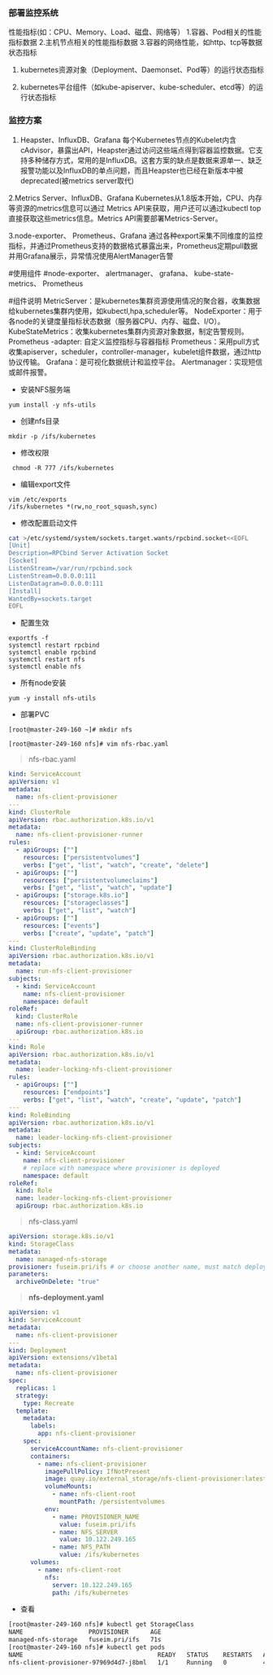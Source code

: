 ### 部署监控系统

性能指标(如：CPU、Memory、Load、磁盘、网络等）
1.容器、Pod相关的性能指标数据
2.主机节点相关的性能指标数据
3.容器的网络性能，如http、tcp等数据
状态指标

1. kubernetes资源对象（Deployment、Daemonset、Pod等）的运行状态指标

2. kubernetes平台组件（如kube-apiserver、kube-scheduler、etcd等）的运行状态指标

### 监控方案

1. Heapster、InfluxDB、Grafana
每个Kubernetes节点的Kubelet内含cAdvisor，暴露出API，Heapster通过访问这些端点得到容器监控数据。它支持多种储存方式，常用的是InfluxDB。这套方案的缺点是数据来源单一、缺乏报警功能以及InfluxDB的单点问题，而且Heapster也已经在新版本中被deprecated(被metrics server取代)

2.Metrics Server、InfluxDB、Grafana
Kubernetes从1.8版本开始，CPU、内存等资源的metrics信息可以通过 Metrics API来获取，用户还可以通过kubectl top直接获取这些metrics信息。Metrics API需要部署Metrics-Server。

3.node-exporter、 Prometheus、Grafana
通过各种export采集不同维度的监控指标，并通过Prometheus支持的数据格式暴露出来，Prometheus定期pull数据并用Grafana展示，异常情况使用AlertManager告警

#使用组件
#node-exporter、 alertmanager、  grafana、  kube-state-metrics、  Prometheus

#组件说明
MetricServer：是kubernetes集群资源使用情况的聚合器，收集数据给kubernetes集群内使用，如kubectl,hpa,scheduler等。
NodeExporter：用于各node的关键度量指标状态数据（服务器CPU、内存、磁盘、I/O）。
KubeStateMetrics：收集kubernetes集群内资源对象数据，制定告警规则。
Prometheus -adapter: 自定义监控指标与容器指标
Prometheus：采用pull方式收集apiserver，scheduler，controller-manager，kubelet组件数据，通过http协议传输。
Grafana：是可视化数据统计和监控平台。
Alertmanager：实现短信或邮件报警。



- 安装NFS服务端

```
yum install -y nfs-utils
```

- 创建nfs目录

```
mkdir -p /ifs/kubernetes
```

- 修改权限

```
 chmod -R 777 /ifs/kubernetes
```

- 编辑export文件

```
vim /etc/exports
/ifs/kubernetes *(rw,no_root_squash,sync)
```

- 修改配置启动文件

```sh
cat >/etc/systemd/system/sockets.target.wants/rpcbind.socket<<EOFL
[Unit]
Description=RPCbind Server Activation Socket
[Socket]
ListenStream=/var/run/rpcbind.sock
ListenStream=0.0.0.0:111
ListenDatagram=0.0.0.0:111
[Install]
WantedBy=sockets.target
EOFL
```

- 配置生效

```
exportfs -f
systemctl restart rpcbind 
systemctl enable rpcbind
systemctl restart nfs 
systemctl enable nfs
```

- 所有node安装

```
yum -y install nfs-utils
```

- 部署PVC 

```
[root@master-249-160 ~]# mkdir nfs

[root@master-249-160 nfs]# vim nfs-rbac.yaml

```

>  nfs-rbac.yaml

```yaml
kind: ServiceAccount
apiVersion: v1
metadata:
  name: nfs-client-provisioner
---
kind: ClusterRole
apiVersion: rbac.authorization.k8s.io/v1
metadata:
  name: nfs-client-provisioner-runner
rules:
  - apiGroups: [""]
    resources: ["persistentvolumes"]
    verbs: ["get", "list", "watch", "create", "delete"]
  - apiGroups: [""]
    resources: ["persistentvolumeclaims"]
    verbs: ["get", "list", "watch", "update"]
  - apiGroups: ["storage.k8s.io"]
    resources: ["storageclasses"]
    verbs: ["get", "list", "watch"]
  - apiGroups: [""]
    resources: ["events"]
    verbs: ["create", "update", "patch"]
---
kind: ClusterRoleBinding
apiVersion: rbac.authorization.k8s.io/v1
metadata:
  name: run-nfs-client-provisioner
subjects:
  - kind: ServiceAccount
    name: nfs-client-provisioner
    namespace: default
roleRef:
  kind: ClusterRole
  name: nfs-client-provisioner-runner
  apiGroup: rbac.authorization.k8s.io
---
kind: Role
apiVersion: rbac.authorization.k8s.io/v1
metadata:
  name: leader-locking-nfs-client-provisioner
rules:
  - apiGroups: [""]
    resources: ["endpoints"]
    verbs: ["get", "list", "watch", "create", "update", "patch"]
---
kind: RoleBinding
apiVersion: rbac.authorization.k8s.io/v1
metadata:
  name: leader-locking-nfs-client-provisioner
subjects:
  - kind: ServiceAccount
    name: nfs-client-provisioner
    # replace with namespace where provisioner is deployed
    namespace: default
roleRef:
  kind: Role
  name: leader-locking-nfs-client-provisioner
  apiGroup: rbac.authorization.k8s.io
```

> nfs-class.yaml

```yaml
apiVersion: storage.k8s.io/v1
kind: StorageClass
metadata:
  name: managed-nfs-storage
provisioner: fuseim.pri/ifs # or choose another name, must match deployment's env PROVISIONER_NAME'
parameters:
  archiveOnDelete: "true"
```

> **nfs-deployment.yaml**

```yaml
apiVersion: v1
kind: ServiceAccount
metadata:
  name: nfs-client-provisioner
---
kind: Deployment
apiVersion: extensions/v1beta1
metadata:
  name: nfs-client-provisioner
spec:
  replicas: 1
  strategy:
    type: Recreate
  template:
    metadata:
      labels:
        app: nfs-client-provisioner
    spec:
      serviceAccountName: nfs-client-provisioner
      containers:
        - name: nfs-client-provisioner
          imagePullPolicy: IfNotPresent
          image: quay.io/external_storage/nfs-client-provisioner:latest
          volumeMounts:
            - name: nfs-client-root
              mountPath: /persistentvolumes
          env:
            - name: PROVISIONER_NAME
              value: fuseim.pri/ifs
            - name: NFS_SERVER
              value: 10.122.249.165
            - name: NFS_PATH
              value: /ifs/kubernetes
      volumes:
        - name: nfs-client-root
          nfs:
            server: 10.122.249.165
            path: /ifs/kubernetes
```



- 查看

```sh
[root@master-249-160 nfs]# kubectl get StorageClass
NAME                  PROVISIONER      AGE
managed-nfs-storage   fuseim.pri/ifs   71s
[root@master-249-160 nfs]# kubectl get pods
NAME                                     READY   STATUS    RESTARTS   AGE
nfs-client-provisioner-97969d4d7-j8bml   1/1     Running   0          49s
```

